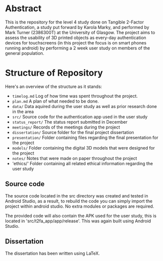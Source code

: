# Abstract

This is the repository for the level 4 study done on Tangible 2-Factor Authentication, a study put forward 
by Karola Marky, and performed by Mark Turner (2386300T) at the University of Glasgow. The project aims to assess the
usability of 3D printed objects as every-day authentication devices for touchscreens (in this project the
focus is on smart phones running android) by performing a 2 week user study on members of the general population.

# Structure of Repository

Here's an overview of the structure as it stands:

* `timelog.md` Log of how time was spent throughout the project.
* `plan.md` A plan of what needed to be done. 
* `data/` Data aquired during the user study as well as prior research done in the area
* `src/` Source code for the authentication app used in the user study
* `status_report/` The status report submitted in December
* `meetings/` Records of the meetings during the project
* `dissertation/` Source folder for the final project dissertation
* `presentation/` Folder containing files regarding the final presentation for the project
* `models/` Folder containing the digital 3D models that were designed for the project
* `notes/` Notes that were made on paper throughout the project
* 'ethics/' Folder containing all related ethical information regarding the user study


## Source code

The source code located in the src directory was created and tested in Android
Studio, as a result, to rebuild the code you can simply import the project
within android studio. No extra modules or packages are required.

The provided code will also contain the APK used for the user study, this is located
in 'src/t2fa_app/app/release'. This was again built using Android Studio.

## Dissertation

The dissertation has been written using LaTeX.